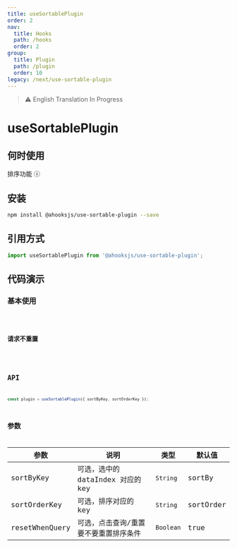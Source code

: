 ```yaml
---
title: useSortablePlugin
order: 2
nav:
  title: Hooks
  path: /hooks
  order: 2
group:
  title: Plugin
  path: /plugin
  order: 10
legacy: /next/use-sortable-plugin
---
```


> ⚠️ English Translation In Progress

# useSortablePlugin

## 何时使用

排序功能 ⓢ

## 安装

```sh
npm install @ahooksjs/use-sortable-plugin --save
```

## 引用方式

```js
import useSortablePlugin from '@ahooksjs/use-sortable-plugin';
```

## 代码演示

### 基本使用

<code src="./demo/default.tsx" />

### 请求不重置

<code src="./demo/resetWhenQuery.tsx" />

## API

```js
const plugin = useSortablePlugin({ sortByKey, sortOrderKey });
```

## 参数

| 参数           | 说明                                  | 类型      | 默认值    |
| -------------- | ------------------------------------- | --------- | --------- |
| sortByKey      | 可选，选中的 dataIndex 对应的 key     | `String`  | sortBy    |
| sortOrderKey   | 可选，排序对应的 key                  | `String`  | sortOrder |
| resetWhenQuery | 可选，点击查询/重置要不要重置排序条件 | `Boolean` | true      |

